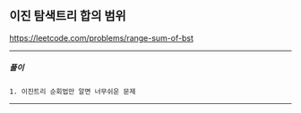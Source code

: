 ## 이진 탐색트리 합의 범위

https://leetcode.com/problems/range-sum-of-bst

---

<h5>풀이</h5>

    1. 이진트리 순회법만 알면 너무쉬운 문제

---